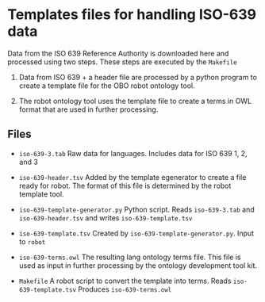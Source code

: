 # Templates files for handling ISO-639 data

Data from the ISO 639 Reference Authority is downloaded here and processed using two
steps.  These steps are executed by the `Makefile`

1. Data from ISO 639 + a header file are processed by a python program to 
create a template file for the OBO robot ontology tool.

1. The robot ontology tool uses the template file to 
create a terms in OWL format that are used in further processing.

## Files

* `iso-639-3.tab` Raw data for languages. Includes data for ISO 639 1, 2, and 3

* `iso-639-header.tsv` Added by the template egenerator to create a file ready
for robot.  The format of this file is determined by the robot template tool.

* `iso-639-template-generator.py` Python script.  Reads `iso-639-3.tab` and
`iso-639-header.tsv` and writes `iso-639-template.tsv`

* `iso-639-template.tsv` Created by `iso-639-template-generator.py`. Input to
`robot`

* `iso-639-terms.owl` The resulting lang ontology terms file.  This file is used as
input in further processing by the ontology development tool kit.

* `Makefile` A robot script to convert the template into terms. Reads
`iso-639-template.tsv` Produces
`iso-639-terms.owl`
